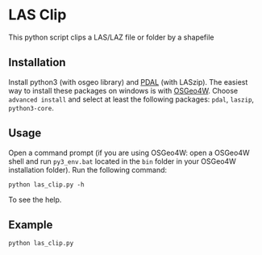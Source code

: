 # LAS Clip

This python script clips a LAS/LAZ file or folder by a shapefile

## Installation

Install python3 (with osgeo library) and [PDAL](https://www.pdal.io/) (with LASzip). The easiest way to install these packages on windows is with [OSGeo4W](https://trac.osgeo.org/osgeo4w/). Choose `advanced install` and select at least the following packages: `pdal`, `laszip`, `python3-core`.

## Usage

Open a command prompt (if you are using OSGeo4W: open a OSGeo4W shell and run `py3_env.bat` located in the `bin` folder in your OSGeo4W installation folder). Run the following command:

    python las_clip.py -h

To see the help.

## Example

    python las_clip.py